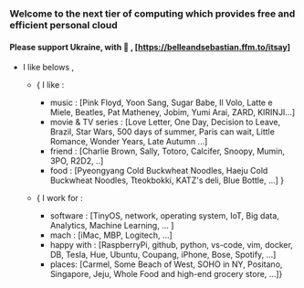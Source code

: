 ### Welcome to the next tier of computing which provides free and efficient personal cloud
#### Please support Ukraine, with :pray: , [https://belleandsebastian.ffm.to/itsay]

- I like belows ,
  - { I like :
    - music : [Pink Floyd, Yoon Sang, Sugar Babe, Il Volo, Latte e Miele, Beatles, Pat Matheney, Jobim, Yumi Arai, ZARD, KIRINJI...]
    - movie & TV series : [Love Letter, One Day, Decision to Leave, Brazil, Star Wars, 500 days of summer, Paris can wait, Little Romance, Wonder Years, Late Autumn ...]
    - friend : [Charlie Brown, Sally, Totoro, Calcifer, Snoopy, Mumin, 3PO, R2D2, ..]
    - food : [Pyeongyang Cold Buckwheat Noodles, Haeju Cold Buckwheat Noodles, Tteokbokki, KATZ's deli, Blue Bottle, ...] }

  - { I work for : 
    - software : [TinyOS, network, operating system, IoT, Big data, Analytics, Machine Learning, ... ]
    - mach : [iMac, MBP, Logitech, ...] 
    - happy with : [RaspberryPi, github, python, vs-code, vim, docker, DB, Tesla, Hue, Ubuntu, Coupang, iPhone, Bose, Spotify, ...]
    - places: [Carmel, Some Beach of West, SOHO in NY, Positano, Singapore, Jeju, Whole Food and high-end grocery store, ...]}  

<!--  
**jeonghoonkang/jeonghoonkang** is a ✨ _special_ ✨ repository because its `README.md` (this file) appears on your GitHub profile.
Here are some ideas to get you started: 
- 🔭 I’m currently working on ...
- 🌱 I’m currently learning ...
- 👯 I’m looking to collaborate on ...
- 🤔 I’m looking for help with ...
- 💬 Ask me about ...
- 📫 How to reach me: ...
- 😄 Pronouns: ...
- ⚡ Fun fact: ...
https://dillinger.io/
-->
